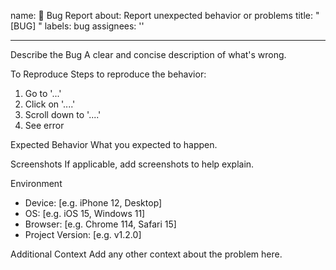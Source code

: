 name: 🐛 Bug Report
about: Report unexpected behavior or problems
title: "[BUG] "
labels: bug
assignees: ''

---

Describe the Bug
A clear and concise description of what's wrong.

To Reproduce
Steps to reproduce the behavior:
1. Go to '...'
2. Click on '....'
3. Scroll down to '....'
4. See error

Expected Behavior
What you expected to happen.

Screenshots
If applicable, add screenshots to help explain.

Environment
- Device: [e.g. iPhone 12, Desktop]
- OS: [e.g. iOS 15, Windows 11]
- Browser: [e.g. Chrome 114, Safari 15]
- Project Version: [e.g. v1.2.0]

Additional Context
Add any other context about the problem here.